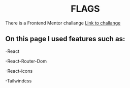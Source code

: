 <h1 style="text-align:center">FLAGS</h1>
There is a Frontend Mentor challange
<a href='https://www.frontendmentor.io/challenges/rest-countries-api-with-color-theme-switcher-5cacc469fec04111f7b848ca' target="_blank"'>Link to challange</a>

<h2>On this page I used features such as:</h2>
<p>-React</p>
<p>-React-Router-Dom</p>
<p>-React-icons</p>
<p>-Tailwindcss</p>
